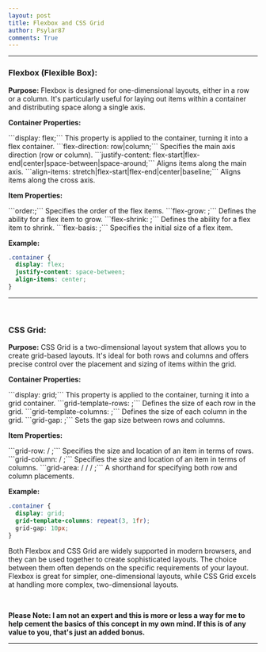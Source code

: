 ```yaml
---
layout: post
title: Flexbox and CSS Grid
author: Psylar87
comments: True
---
```


<hr>

<h3><strong>Flexbox (Flexible Box):</strong></h3>

<b>Purpose:</b>  Flexbox is designed for one-dimensional layouts, either in a row or a column. It's particularly useful for laying out items within a container and distributing space along a single axis. 

<p>
<b>Container Properties:</b> 
</p>
```display: flex;``` This property is applied to the container, turning it into a flex container.
```flex-direction: row|column;``` Specifies the main axis direction (row or column).
```justify-content: flex-start|flex-end|center|space-between|space-around;``` Aligns items along the main axis.
```align-items: stretch|flex-start|flex-end|center|baseline;``` Aligns items along the cross axis.

<p>
<b>Item Properties:</b>
</p>
```order:<integer>;``` Specifies the order of the flex items.
```flex-grow: <number>;``` Defines the ability for a flex item to grow.
```flex-shrink: <number>;``` Defines the ability for a flex item to shrink.
```flex-basis: <length|auto>;``` Specifies the initial size of a flex item.

<b>Example:</b>

```css
.container {
  display: flex;
  justify-content: space-between;
  align-items: center;
}
```
<hr>
<br>

<h3><strong>CSS Grid:</strong></h3>

<b>Purpose:</b> CSS Grid is a two-dimensional layout system that allows you to create grid-based layouts. It's ideal for both rows and columns and offers precise control over the placement and sizing of items within the grid.

<p>
<b>Container Properties:</b>
</p>
```display: grid;``` This property is applied to the container, turning it into a grid container.
```grid-template-rows: <track-size>;``` Defines the size of each row in the grid.
```grid-template-columns: <track-size>;``` Defines the size of each column in the grid.
```grid-gap: <row-gap> <column-gap>;``` Sets the gap size between rows and columns.

<p>
<b>Item Properties:</b>
</p>
```grid-row: <start-line> / <end-line>;``` Specifies the size and location of an item in terms of rows.
```grid-column: <start-line> / <end-line>;``` Specifies the size and location of an item in terms of columns.
```grid-area: <row-start> / <column-start> / <row-end> / <column-end>;``` A shorthand for specifying both row and column placements.

<b>Example:</b>

```css
.container {
  display: grid;
  grid-template-columns: repeat(3, 1fr);
  grid-gap: 10px;
}
```

Both Flexbox and CSS Grid are widely supported in modern browsers, and they can be used together to create sophisticated layouts. The choice between them often depends on the specific requirements of your layout. Flexbox is great for simpler, one-dimensional layouts, while CSS Grid excels at handling more complex, two-dimensional layouts.

<br>

<p>
<strong>Please Note: I am not an expert and this is more or less a way for me to help cement the basics of this concept in my own mind. If this is of any value to you, that's just an added bonus.</strong>
</p>

<hr>